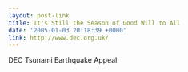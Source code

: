 ```yaml
---
layout: post-link
title: It's Still the Season of Good Will to All
date: '2005-01-03 20:18:39 +0000'
link: http://www.dec.org.uk/
---
```

DEC Tsunami Earthquake Appeal